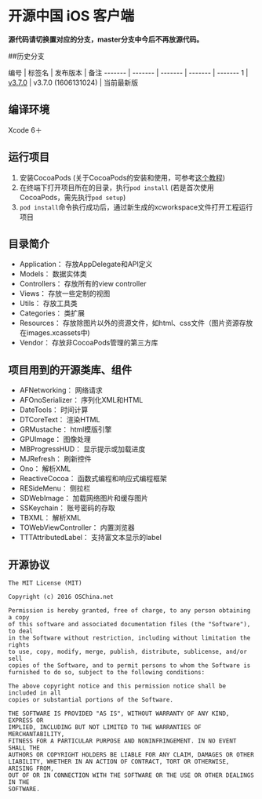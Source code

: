 # 开源中国 iOS 客户端

**源代码请切换置对应的分支，master分支中今后不再放源代码。**


##历史分支

编号 | 标签名 | 发布版本 |  备注
------- | ------- | ------- | ------- | -------
1 | [v3.7.0](http://git.oschina.net/oschina/iphone-app/tree/v3.7.0/) | v3.7.0 (1606131024) |  当前最新版



## 编译环境
Xcode 6＋


## 运行项目
1. 安装CocoaPods (关于CocoaPods的安装和使用，可参考[这个教程](http://code4app.com/article/cocoapods-install-usage))
2. 在终端下打开项目所在的目录，执行```pod install``` (若是首次使用CocoaPods，需先执行```pod setup```)
3. ```pod install```命令执行成功后，通过新生成的xcworkspace文件打开工程运行项目


## 目录简介

* Application：  存放AppDelegate和API定义
* Models：       数据实体类
* Controllers：  存放所有的view controller
* Views：        存放一些定制的视图
* Utils：        存放工具类
* Categories：   类扩展
* Resources：    存放除图片以外的资源文件，如html、css文件（图片资源存放在images.xcassets中)
* Vendor：       存放非CocoaPods管理的第三方库


## 项目用到的开源类库、组件

* AFNetworking：                         网络请求
* AFOnoSerializer：                      序列化XML和HTML
* DateTools：                            时间计算
* DTCoreText：                           渲染HTML
* GRMustache：                           html模版引擎
* GPUImage：                             图像处理
* MBProgressHUD：                        显示提示或加载进度
* MJRefresh：                            刷新控件
* Ono：                                  解析XML
* ReactiveCocoa：                        函数式编程和响应式编程框架
* RESideMenu：                           侧拉栏
* SDWebImage：                           加载网络图片和缓存图片
* SSKeychain：                           账号密码的存取
* TBXML：                                解析XML
* TOWebViewController：                  内置浏览器 
* TTTAttributedLabel：                   支持富文本显示的label


## 开源协议

	The MIT License (MIT)
	
	Copyright (c) 2016 OSChina.net
	
	Permission is hereby granted, free of charge, to any person obtaining a copy
	of this software and associated documentation files (the "Software"), to deal
	in the Software without restriction, including without limitation the rights
	to use, copy, modify, merge, publish, distribute, sublicense, and/or sell
	copies of the Software, and to permit persons to whom the Software is
	furnished to do so, subject to the following conditions:
	
	The above copyright notice and this permission notice shall be included in all
	copies or substantial portions of the Software.
	
	THE SOFTWARE IS PROVIDED "AS IS", WITHOUT WARRANTY OF ANY KIND, EXPRESS OR
	IMPLIED, INCLUDING BUT NOT LIMITED TO THE WARRANTIES OF MERCHANTABILITY,
	FITNESS FOR A PARTICULAR PURPOSE AND NONINFRINGEMENT. IN NO EVENT SHALL THE
	AUTHORS OR COPYRIGHT HOLDERS BE LIABLE FOR ANY CLAIM, DAMAGES OR OTHER
	LIABILITY, WHETHER IN AN ACTION OF CONTRACT, TORT OR OTHERWISE, ARISING FROM,
	OUT OF OR IN CONNECTION WITH THE SOFTWARE OR THE USE OR OTHER DEALINGS IN THE
	SOFTWARE.
	


